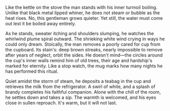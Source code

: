 Like the kettle on the stove the man stands with his inner turmoil
boiling. Unlike that black metal lipped whiner, he does not steam or
bubble as the heat rises. No, this gentleman grows quieter. Yet still,
the water must come out lest it be boiled away entirely. 

As he stands, sweater itching and shoulders slumping, he watches the
whirlwind plume spiral outward. The shrieking white wind crying in ways
he could only dream. Stoically, the man removes a poorly cared for cup
from the cupboard. Its stain's: deep brown streaks, nearly impossible to
remove after years of neglect, orbit the sides. He doesn't mind—the
circles around the cup's inner walls remind him of old trees, their age
and hardship's marked for eternity. Like a stop watch, the mug marks how
many nights he has performed this ritual. 

Quiet amidst the storm of steam, he deposits a teabag in the cup and
retrieves the milk from the refrigerator. A swirl of white, and a splash
of brandy completes his faithful companion. Alone with the chill of the
room, he settles down and takes a sip. The warmth is welcomed, and his
eyes close in sullen reproach. It's warm, but it will not last.
